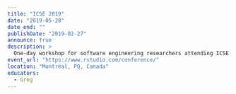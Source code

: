 ```yaml
---
title: "ICSE 2019"
date: "2019-05-28"
date_end: ""
publishDate: "2019-02-27"
announce: true
description: >
  One-day workshop for software engineering researchers attending ICSE conference.
event_url: "https://www.rstudio.com/conference/"
location: "Montréal, PQ, Canada"
educators: 
  - Greg
---
```


